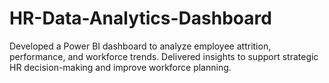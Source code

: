# HR-Data-Analytics-Dashboard
Developed a Power BI dashboard to analyze employee attrition, performance, and workforce trends.  Delivered insights to support strategic HR decision-making and improve workforce planning.
